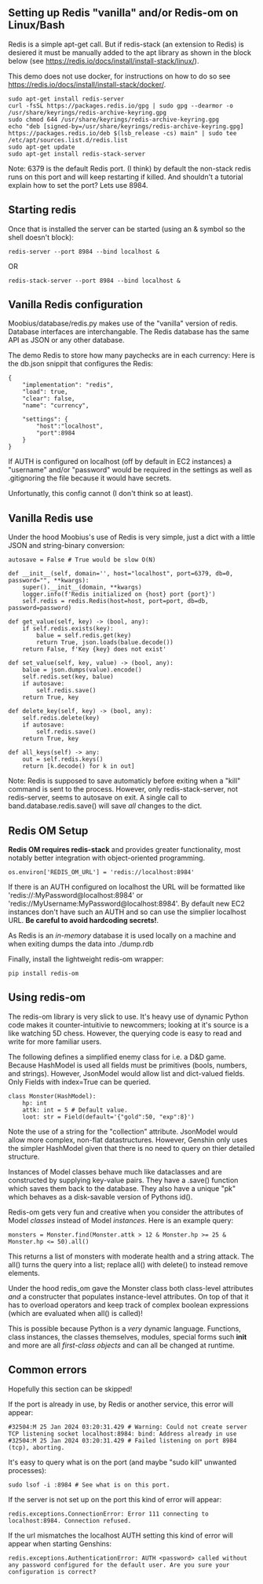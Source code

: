 ## Setting up Redis "vanilla" and/or Redis-om on Linux/Bash

Redis is a simple apt-get call. But if redis-stack (an extension to Redis) is desiered it must be manually added to the apt library as shown in the block below (see https://redis.io/docs/install/install-stack/linux/).

This demo does not use docker, for instructions on how to do so see https://redis.io/docs/install/install-stack/docker/.

```
sudo apt-get install redis-server
curl -fsSL https://packages.redis.io/gpg | sudo gpg --dearmor -o /usr/share/keyrings/redis-archive-keyring.gpg
sudo chmod 644 /usr/share/keyrings/redis-archive-keyring.gpg
echo "deb [signed-by=/usr/share/keyrings/redis-archive-keyring.gpg] https://packages.redis.io/deb $(lsb_release -cs) main" | sudo tee /etc/apt/sources.list.d/redis.list
sudo apt-get update
sudo apt-get install redis-stack-server
```

Note: 6379 is the default Redis port. (I think) by default the non-stack redis runs on this port and will keep restarting if killed. And shouldn't a tutorial explain how to set the port? Lets use 8984.

## Starting redis

Once that is installed the server can be started (using an & symbol so the shell doesn't block):
```
redis-server --port 8984 --bind localhost &
```
OR
```
redis-stack-server --port 8984 --bind localhost &
```

## Vanilla Redis configuration

Moobius/database/redis.py makes use of the "vanilla" version of redis. Database interfaces are interchangable. The Redis database has the same API as JSON or any other database.

The demo Redis to store how many paychecks are in each currency:
Here is the db.json snippit that configures the Redis:
```
{
    "implementation": "redis",
    "load": true,
    "clear": false,
    "name": "currency",

    "settings": {
        "host":"localhost",
        "port":8984
    }
}
```

If AUTH is configured on localhost (off by default in EC2 instances) a "username" and/or "password" would be required in the settings as well as .gitignoring the file because it would have secrets.

Unfortunatly, this config cannot (I don't think so at least).

## Vanilla Redis use

Under the hood Moobius's use of Redis is very simple, just a dict with a little JSON and string-binary conversion:

```
autosave = False # True would be slow O(N)

def __init__(self, domain='', host="localhost", port=6379, db=0, password="", **kwargs):
    super().__init__(domain, **kwargs)
    logger.info(f'Redis initialized on {host} port {port}')
    self.redis = redis.Redis(host=host, port=port, db=db, password=password)

def get_value(self, key) -> (bool, any):
    if self.redis.exists(key):
        balue = self.redis.get(key)
        return True, json.loads(balue.decode())
    return False, f'Key {key} does not exist'

def set_value(self, key, value) -> (bool, any):
    balue = json.dumps(value).encode()
    self.redis.set(key, balue)
    if autosave:
        self.redis.save()
    return True, key

def delete_key(self, key) -> (bool, any):
    self.redis.delete(key)
    if autosave:
        self.redis.save()
    return True, key

def all_keys(self) -> any:
    out = self.redis.keys()
    return [k.decode() for k in out]
```

Note: Redis is supposed to save automaticly before exiting when a "kill" command is sent to the process. However, only redis-stack-server, not redis-server, seems to autosave on exit. A single call to band.database.redis.save() will save *all* changes to the dict.

## Redis OM Setup

**Redis OM requires redis-stack** and provides greater functionality, most notably better integration with object-oriented programming.

```
os.environ['REDIS_OM_URL'] = 'redis://localhost:8984'
```

If there is an AUTH configured on localhost the URL will be formatted like 'redis://:MyPassword@localhost:8984'  or 'redis://MyUsername:MyPassword@localhost:8984'. By default new EC2 instances don't have such an AUTH and so can use the simplier localhost URL. **Be careful to avoid hardcoding secrets!**.

As Redis is an *in-memory* database it is used locally on a machine and when exiting dumps the data into ./dump.rdb

Finally, install the lightweight redis-om wrapper:
```
pip install redis-om
```

## Using redis-om

The redis-om library is very slick to use. It's heavy use of dynamic Python code makes it counter-intuitivie to newcommers; looking at it's source is a like watching 5D chess. However, the querying code is easy to read and write for more familiar users. 

The following defines a simplified enemy class for i.e. a D&D game. Because HashModel is used all fields must be primitives (bools, numbers, and strings). However, JsonModel would allow list and dict-valued fields. Only Fields with index=True can be queried.
```
class Monster(HashModel):
    hp: int
    attk: int = 5 # Default value.
    loot: str = Field(default='{"gold":50, "exp":8}')
```
Note the use of a string for the "collection" attribute. JsonModel would allow more complex, non-flat datastructures. However, Genshin only uses the simpler HashModel given that there is no need to query on thier detailed structure. 

Instances of Model classes behave much like dataclasses and are constructed by supplying key-value pairs. They have a .save() function which saves them back to the database. They also have a unique "pk" which behaves as a disk-savable version of Pythons id().

Redis-om gets very fun and creative when you consider the attributes of Model *classes* instead of Model *instances*. Here is an example query:
```
monsters = Monster.find(Monster.attk > 12 & Monster.hp >= 25 & Monster.hp <= 50).all()
```
This returns a list of monsters with moderate health and a string attack. The all() turns the query into a list; replace all() with delete() to instead remove elements.

Under the hood redis_om gave the Monster class both class-level attributes *and* a constructer that populates instance-level attributes. On top of that it has to overload operators and keep track of complex boolean expressions (which are evaluated when all() is called)!

This is possible because Python is a *very* dynamic language. Functions, class instances, the classes themselves, modules, special forms such __init__ and more are all *first-class objects* and can all be changed at runtime.

## Common errors

Hopefully this section can be skipped!

If the port is already in use, by Redis or another service, this error will appear:
```
#32504:M 25 Jan 2024 03:20:31.429 # Warning: Could not create server TCP listening socket localhost:8984: bind: Address already in use
#32504:M 25 Jan 2024 03:20:31.429 # Failed listening on port 8984 (tcp), aborting.
```

It's easy to query what is on the port (and maybe "sudo kill" unwanted processes):
```
sudo lsof -i :8984 # See what is on this port.
```

If the server is not set up on the port this kind of error will appear:
```
redis.exceptions.ConnectionError: Error 111 connecting to localhost:8984. Connection refused.
```

If the url mismatches the localhost AUTH setting this kind of error will appear when starting Genshins:
```
redis.exceptions.AuthenticationError: AUTH <password> called without any password configured for the default user. Are you sure your configuration is correct?
```
